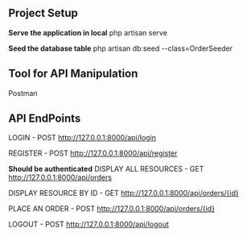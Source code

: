 

## Project Setup

<b>Serve the application in local</b>
php artisan serve

<b>Seed the database table</b>
php artisan db:seed --class=OrderSeeder


## Tool for API Manipulation 
Postman

## API EndPoints
LOGIN - POST
http://127.0.0.1:8000/api/login

REGISTER - POST
http://127.0.0.1:8000/api/register

<b>Should be authenticated</b>
DISPLAY ALL RESOURCES - GET
http://127.0.0.1:8000/api/orders 

DISPLAY RESOURCE BY ID - GET
http://127.0.0.1:8000/api/orders/{id} 

PLACE AN ORDER - POST
http://127.0.0.1:8000/api/orders/{id} 

LOGOUT - POST
http://127.0.0.1:8000/api/logout
